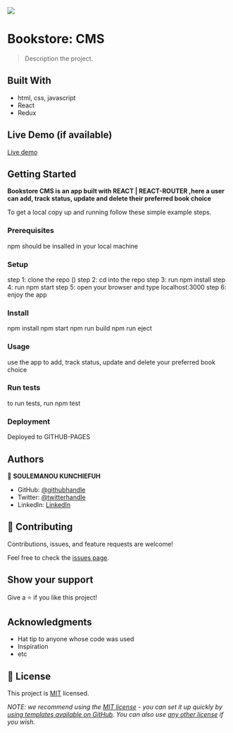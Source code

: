 ![](https://img.shields.io/badge/Microverse-blueviolet)

# Bookstore: CMS

> Description the project.


## Built With

- html, css, javascript
- React
- Redux

## Live Demo (if available)

[Live demo](https://deploy-preview-5--bookstore-2112.netlify.app/)


## Getting Started

**Bookstore CMS is an app built with REACT | REACT-ROUTER ,here a user can add, track status, update and delete their preferred book choice**


To get a local copy up and running follow these simple example steps.

### Prerequisites
npm should be insalled in your local machine
### Setup
step 1: clone the repo ()
step 2: cd into the repo
step 3: run npm install
step 4: run npm start
step 5: open your browser and type localhost:3000
step 6: enjoy the app
### Install
npm install
npm start
npm run build
npm run eject
### Usage
use the app to add, track status, update and delete your preferred book choice
### Run tests
to run tests, run npm test
### Deployment

Deployed to GITHUB-PAGES

## Authors

👤 **SOULEMANOU KUNCHIEFUH**

- GitHub: [@githubhandle](https://github.com/soulemanou-software)
- Twitter: [@twitterhandle](https://twitter.com/Mr_babanou_237)
- LinkedIn: [LinkedIn](https://linkedin.com/in/soulemanou-kunchiefuh-babanou-5a6b3b1b3/)
## 🤝 Contributing

Contributions, issues, and feature requests are welcome!

Feel free to check the [issues page](../../issues/).

## Show your support

Give a ⭐️ if you like this project!

## Acknowledgments

- Hat tip to anyone whose code was used
- Inspiration
- etc

## 📝 License

This project is [MIT](./LICENSE) licensed.

_NOTE: we recommend using the [MIT license](https://choosealicense.com/licenses/mit/) - you can set it up quickly by [using templates available on GitHub](https://docs.github.com/en/communities/setting-up-your-project-for-healthy-contributions/adding-a-license-to-a-repository). You can also use [any other license](https://choosealicense.com/licenses/) if you wish._
